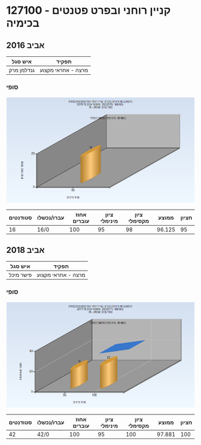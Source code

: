 # 127100 - קניין רוחני ובפרט פטנטים בכימיה

## אביב 2016

| איש סגל | תפקיד |
| ---- | ---- |
| גנדלמן מרק | מרצה - אחראי מקצוע |

### סופי

![201502 Finals](201502/Finals.png)

| סטודנטים | עברו/נכשלו | אחוז עוברים | ציון מינימלי | ציון מקסימלי | ממוצע | חציון |
| ---- | ---- | ---- | ---- | ---- | ---- | ---- |
| 16 | 16/0 | 100 | 95 | 98 | 96.125 | 95 |

## אביב 2018

| איש סגל | תפקיד |
| ---- | ---- |
| פישר מיכל | מרצה - אחראי מקצוע |

### סופי

![201702 Finals](201702/Finals.png)

| סטודנטים | עברו/נכשלו | אחוז עוברים | ציון מינימלי | ציון מקסימלי | ממוצע | חציון |
| ---- | ---- | ---- | ---- | ---- | ---- | ---- |
| 42 | 42/0 | 100 | 95 | 100 | 97.881 | 100 |

